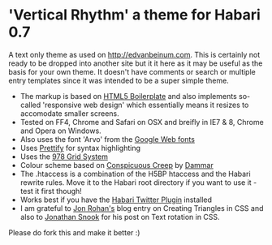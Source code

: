# 'Vertical Rhythm' a theme for Habari 0.7

A text only theme as used on http://edvanbeinum.com. This is certainly not ready to be dropped into another site but it it here as it may be useful as the basis for your own theme.
It doesn't have comments or search or multiple entry templates since it was intended to be a super simple theme.

 * The markup is based on [HTML5 Boilerplate](http://html5boilerplate.com/) and also implements so-called 'responsive web design' which essentially means it resizes to accomodate smaller screens.
 * Tested on FF4, Chrome and Safari on OSX and breifly in IE7 & 8, Chrome and Opera on Windows.
 * Also uses the font 'Arvo' from the [Google Web fonts](http://www.google.com/webfonts/specimen/Arvo)
 * Uses [Prettify](http://code.google.com/p/google-code-prettify/) for syntax highlighting
 * Uses the [978 Grid System](http://978.gs/)
 * Colour scheme based on [Conspicuous Creep](http://www.colourlovers.com/palette/663167/Conspicuous_Creep) by [Dammar](http://www.colourlovers.com/lover/dammar)
 * The .htaccess is a combination of the H5BP htaccess and the Habari rewrite rules. Move it to the Habari root directory if you want to use it - test it first though!
 * Works best if you have the [Habari Twitter Plugin](http://trac.habariproject.org/habari-extras/browser/plugins/twitter/trunk/) installed
 * I am grateful to [Jon Rohan's](http://jonrohan.me/guide/css/creating-triangles-in-css/) blog entry on Creating Triangles in CSS and also to [Jonathan Snook](http://snook.ca/archives/html_and_css/css-text-rotation) for his post on Text rotation in CSS.

 Please do fork this and make it better :)